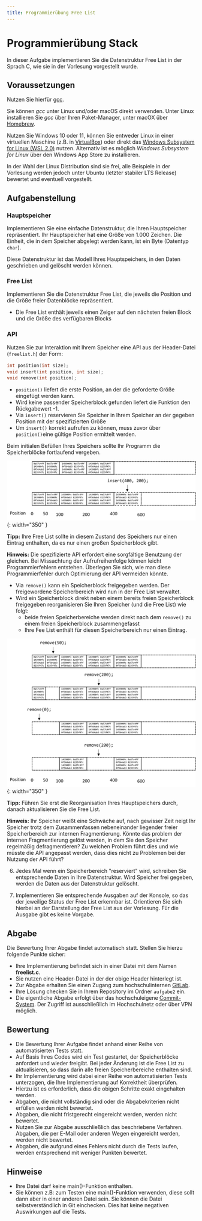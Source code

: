 ```yaml
---
title: Programmierübung Free List
---
```


# Programmierübung Stack

In dieser Aufgabe implementieren Sie die Datenstruktur Free List in der Sprach C, wie sie in der Vorlesung vorgestellt wurde.

## Voraussetzungen

Nutzen Sie hierfür [gcc](https://gcc.gnu.org/).

Sie können *gcc* unter Linux und/oder macOS direkt verwenden. Unter Linux installieren Sie *gcc* über Ihren Paket-Manager, unter macOX über [Homebrew](https://brew.sh/).

Nutzen Sie Windows 10 oder 11, können Sie entweder Linux in einer virtuellen Maschine (z.B. in [VirtualBox](https://www.virtualbox.org/)) oder direkt das [Windows Subsystem for Linux (WSL 2.0)](https://docs.microsoft.com/en-us/windows/wsl/install-win10) nutzen. Alternativ ist es möglich *Windows Subsystem for Linux* über den Windows App Store zu installieren.

In der Wahl der Linux Distribution sind sie frei, alle Beispiele in der Vorlesung werden jedoch unter Ubuntu (letzter stabiler LTS Release) bewertet und eventuell vorgestellt. 

## Aufgabenstellung 

### Hauptspeicher

Implementieren Sie eine einfache Datenstruktur, die Ihren Hauptspeicher repräsentiert. Ihr Hauptspeicher hat eine Größe von 1.000 Zeichen. Die Einheit, die in dem Speicher abgelegt werden kann, ist ein Byte (Datentyp `char`).

Diese Datenstruktur ist das Modell Ihres Hauptspeichers, in den Daten geschrieben und gelöscht werden können.

### Free List

Implementieren Sie die Datenstruktur Free List, die jeweils die Position und die Größe freier Datenblöcke repräsentiert.

- Die Free List enthält jeweils einen Zeiger auf den nächsten freien Block und die Größe des verfügbaren Blocks 

### API 

Nutzen Sie zur Interaktion mit Ihrem Speicher eine API aus der Header-Datei (`freelist.h`) der Form:

```c 
int position(int size);
void insert(int position, int size);
void remove(int position);
```

- `position()` liefert die erste Position, an der die geforderte Größe eingefügt werden kann. 
- Wird keine passender Speicherblock gefunden liefert die Funktion den Rückgabewert -1.
- Via `insert()` reservieren Sie Speicher in Ihrem Speicher an der gegeben Position mit der spezifizierten Größe 
- Um `insert()` korrekt aufrufen zu können, muss zuvor über `position()`eine gültige Position ermittelt werden.

Beim initialen Befüllen Ihres Speichers sollte Ihr Programm die Speicherblöcke fortlaufend vergeben.

![](/img/free-list-insert.png){: width="350" }

**Tipp:** Ihre Free List sollte in diesem Zustand des Speichers nur einen Eintrag enthalten, da es nur einen großen Speicherblock gibt. 

**Hinweis:** Die spezifizierte API erfordert eine sorgfältige Benutzung der gleichen. Bei Missachtung der Aufrufreihenfolge können leicht Programmierfehlern entstehen. Überlegen Sie sich, wie man diese Programmierfehler durch Optimierung der API vermeiden könnte. 
- Via `remove()` kann ein Speicherblock freigegeben werden. Der freigewordene Speicherbereich wird nun in der Free List verwaltet.
- Wird ein Speicherblock direkt neben einem bereits freien Speicherblock freigegeben reorganisieren Sie Ihren Speicher (und die Free List) wie folgt:
    - beide freien Speicherbereiche werden direkt nach dem `remove()` zu einem freien Speicherblock zusammengefasst
    - Ihre Fee List enthält für diesen Speicherbereich nur einen Eintrag. 

![](/img/free-list-remove.png){: width="350" }

**Tipp:** Führen Sie erst die Reorganisation Ihres Hauptspeichers durch, danach aktualisieren Sie die Free List. 

**Hinweis:** Ihr Speicher weißt eine Schwäche auf, nach gewisser Zeit neigt Ihr Speicher trotz dem Zusammenfassen nebeneinander liegender freier Speicherbereich zur internen Fragmentierung. Könnte das problem der internen Fragmentierung  gelöst werden, in dem Sie den Speicher regelmäßig defragmentieren? Zu welchen Problem führt dies und wie müsste die API angepasst werden, dass dies nicht zu Problemen bei der Nutzung der API führt?






6. Jedes Mal wenn ein Speicherbereich "reserviert" wird, schreiben Sie entsprechende Daten in Ihre Datenstruktur. Wird Speicher frei gegeben, werden die Daten aus der Datenstruktur gelöscht.

7. Implementieren Sie entsprechende Ausgaben auf der Konsole, so das der jeweilige Status der Free List erkennbar ist. Orientieren Sie sich hierbei an der Darstellung der Free List aus der Vorlesung. Für die Ausgabe gibt es keine Vorgabe.


## Abgabe

Die Bewertung Ihrer Abgabe findet automatisch statt. Stellen Sie hierzu folgende Punkte sicher:

* Ihre Implementierung befindet sich in einer Datei mit dem Namen **freelist.c**. 
* Sie nutzen eine Header-Datei in der der obige Header hinterlegt ist. 
* Zur Abgabe erhalten Sie einen Zugang zum hochschulinternen [GitLab](https://git.it.hs-heilbronn.de/).
* Ihre Lösung checken Sie in Ihrem Repository im Ordner `aufgabe2` ein.
* Die eigentliche Abgabe erfolgt über das hochschuleigene [Commit-System](https://commit.it.hs-heilbronn.de/). Der Zugriff ist ausschließlich im Hochschulnetz oder über VPN möglich. 

## Bewertung

* Die Bewertung Ihrer Aufgabe findet anhand einer Reihe von automatisierten Tests statt. 
* Auf Basis Ihres Codes wird ein Test gestartet, der Speicherblöcke anfordert und wieder freigibt. Bei jeder Änderung ist die Free List zu aktualisieren, so dass darin alle freien Speicherbereiche enthalten sind.
* Ihr Implementierung wird dabei einer Reihe von automatisierten Tests unterzogen, die Ihre Implementierung auf Korrektheit überprüfen.
* Hierzu ist es erforderlich, dass die obigen Schritte exakt eingehalten werden.  
* Abgaben, die nicht vollständig sind oder die Abgabekriterien nicht erfüllen werden nicht bewertet. 
* Abgaben, die nicht fristgerecht eingereicht werden, werden nicht bewertet. 
* Nutzen Sie zur Abgabe ausschließlich das beschriebene Verfahren. Abgaben, die per E-Mail oder anderen Wegen eingereicht werden, werden nicht bewertet. 
* Abgaben, die aufgrund eines Fehlers nicht durch die Tests laufen, werden entsprechend mit weniger Punkten bewertet.

## Hinweise 

- Ihre Datei darf keine main()-Funktion enthalten.
- Sie können z.B: zum Testen eine main()-Funktion verwenden, diese sollt dann aber in einer anderen Datei sein. Sie können die Datei selbstverständlich in Git einchecken. Dies hat keine negativen Auswirkungen auf die Tests. 